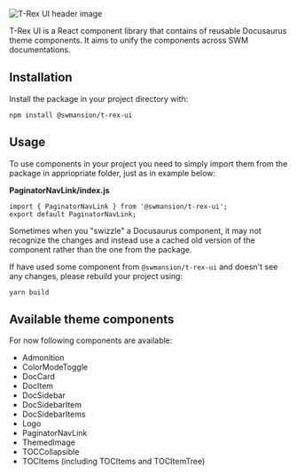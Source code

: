 ![T-Rex UI header image](https://github.com/software-mansion-labs/t-rex-ui/assets/39658211/72a82b50-8411-4c9f-903b-4f37cba4afd1)

T-Rex UI is a React component library that contains of reusable Docusaurus theme components. It aims to unify the components across SWM documentations.

## Installation

Install the package in your project directory with:

`npm install @swmansion/t-rex-ui`

## Usage

To use components in your project you need to simply import them from the package in appriopriate folder, just as in example below:

__PaginatorNavLink/index.js__
```
import { PaginatorNavLink } from '@swmansion/t-rex-ui';
export default PaginatorNavLink;
```

Sometimes when you "swizzle" a Docusaurus component, it may not recognize the changes and instead use a cached old version of the component rather than the one from the package.

If have used some component from `@swmansion/t-rex-ui` and doesn't see any changes, please rebuild your project using:

`yarn build`


## Available theme components

For now following components are available:
* Admonition
* ColorModeToggle
* DocCard
* DocItem
* DocSidebar
* DocSidebarItem
* DocSidebarItems
* Logo
* PaginatorNavLink
* ThemedImage
* TOCCollapsible
* TOCItems (including TOCItems and TOCItemTree)



